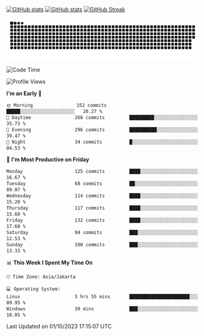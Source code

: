 [![GitHub stats](https://github-readme-stats.vercel.app/api?username=aurelioklv&card_width=500&show_icons=true&rank_icon=github&theme=solarized-dark#gh-dark-mode-only)](https://github.com/anuraghazra/github-readme-stats#gh-dark-mode-only)
[![GitHub stats](https://github-readme-stats.vercel.app/api?username=aurelioklv&card_width=500&show_icons=true&rank_icon=github&theme=buefy#gh-light-mode-only)](https://github.com/anuraghazra/github-readme-stats#gh-light-mode-only)
[![GitHub Streak](https://streak-stats.demolab.com/?user=aurelioklv&card_width=336&theme=solarized-dark)](https://git.io/streak-stats)

<picture>
  <source media="(prefers-color-scheme: dark)" srcset="https://raw.githubusercontent.com/aurelioklv/aurelioklv/snake-output/github-contribution-grid-snake-dark.svg">
  <source media="(prefers-color-scheme: light)" srcset="https://raw.githubusercontent.com/aurelioklv/aurelioklv/snake-output/github-contribution-grid-snake.svg">
  <img alt="github contribution grid snake animation" src="https://raw.githubusercontent.com/aurelioklv/aurelioklv/snake-output/github-contribution-grid-snake.svg">
</picture>

<!--START_SECTION:waka-->
![Code Time](http://img.shields.io/badge/Code%20Time-159%20hrs%208%20mins-blue)

![Profile Views](http://img.shields.io/badge/Profile%20Views-12-blue)

**I'm an Early 🐤** 

```text
🌞 Morning                152 commits         █████░░░░░░░░░░░░░░░░░░░░   20.27 % 
🌆 Daytime                268 commits         █████████░░░░░░░░░░░░░░░░   35.73 % 
🌃 Evening                296 commits         ██████████░░░░░░░░░░░░░░░   39.47 % 
🌙 Night                  34 commits          █░░░░░░░░░░░░░░░░░░░░░░░░   04.53 % 
```
📅 **I'm Most Productive on Friday** 

```text
Monday                   125 commits         ████░░░░░░░░░░░░░░░░░░░░░   16.67 % 
Tuesday                  68 commits          ██░░░░░░░░░░░░░░░░░░░░░░░   09.07 % 
Wednesday                114 commits         ████░░░░░░░░░░░░░░░░░░░░░   15.20 % 
Thursday                 117 commits         ████░░░░░░░░░░░░░░░░░░░░░   15.60 % 
Friday                   132 commits         ████░░░░░░░░░░░░░░░░░░░░░   17.60 % 
Saturday                 94 commits          ███░░░░░░░░░░░░░░░░░░░░░░   12.53 % 
Sunday                   100 commits         ███░░░░░░░░░░░░░░░░░░░░░░   13.33 % 
```


📊 **This Week I Spent My Time On** 

```text
🕑︎ Time Zone: Asia/Jakarta

💻 Operating System: 
Linux                    5 hrs 55 mins       ██████████████████████░░░   89.95 % 
Windows                  39 mins             ███░░░░░░░░░░░░░░░░░░░░░░   10.05 % 
```


 Last Updated on 01/10/2023 17:15:07 UTC
<!--END_SECTION:waka-->
